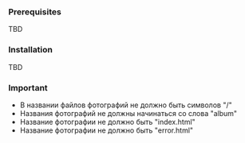 ### Prerequisites
TBD

### Installation
TBD

### Important
- В названии файлов фотографий не должно быть символов "/"
- Названия фотографий не должны начинаться со слова "album"
- Название фотографии не должно быть "index.html"
- Название фотографии не должно быть "error.html"
